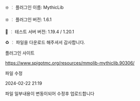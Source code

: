 ❇️ ╎ 플러그인 이름: MythicLib

❇️ ╎ 플러그인 버전: 1.6.1

📶 ╎ 테스트 서버 버전: 1.19.4  / 1.20.1

♻️ ╎ 파일을 다운로드 해주셔서 감사합니다.

플러그인 사이트

https://www.spigotmc.org/resources/mmolib-mythiclib.90306/

파일 수정

2024-02-22 21:19

파일 일부내용이 변동이되어 수정후 업로드합니다
